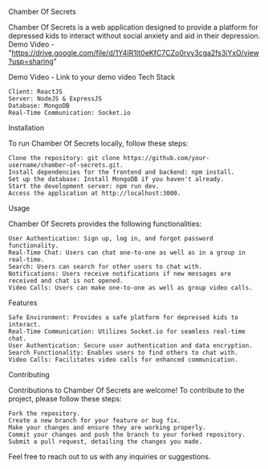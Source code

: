 Chamber Of Secrets

Chamber Of Secrets is a web application designed to provide a platform for depressed kids to interact without social anxiety and aid in their depression.
Demo Video - "https://drive.google.com/file/d/1Y4IR1It0eKfC7CZo0rvy3cga2fs3iYxO/view?usp=sharing"

Demo Video - Link to your demo video
Tech Stack

    Client: ReactJS
    Server: NodeJS & ExpressJS
    Database: MongoDB
    Real-Time Communication: Socket.io

Installation

To run Chamber Of Secrets locally, follow these steps:

    Clone the repository: git clone https://github.com/your-username/chamber-of-secrets.git.
    Install dependencies for the frontend and backend: npm install.
    Set up the database: Install MongoDB if you haven't already.
    Start the development server: npm run dev.
    Access the application at http://localhost:3000.

Usage

Chamber Of Secrets provides the following functionalities:

    User Authentication: Sign up, log in, and forgot password functionality.
    Real-Time Chat: Users can chat one-to-one as well as in a group in real-time.
    Search: Users can search for other users to chat with.
    Notifications: Users receive notifications if new messages are received and chat is not opened.
    Video Calls: Users can make one-to-one as well as group video calls.

Features

    Safe Environment: Provides a safe platform for depressed kids to interact.
    Real-Time Communication: Utilizes Socket.io for seamless real-time chat.
    User Authentication: Secure user authentication and data encryption.
    Search Functionality: Enables users to find others to chat with.
    Video Calls: Facilitates video calls for enhanced communication.

Contributing

Contributions to Chamber Of Secrets are welcome! To contribute to the project, please follow these steps:

    Fork the repository.
    Create a new branch for your feature or bug fix.
    Make your changes and ensure they are working properly.
    Commit your changes and push the branch to your forked repository.
    Submit a pull request, detailing the changes you made.

Feel free to reach out to us with any inquiries or suggestions.
